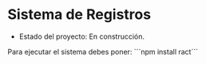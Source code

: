 <h1> Sistema de Registros</h1>

- Estado del proyecto: En construcción.

Para ejecutar el sistema debes poner:
´´´npm install ract´´´ 
